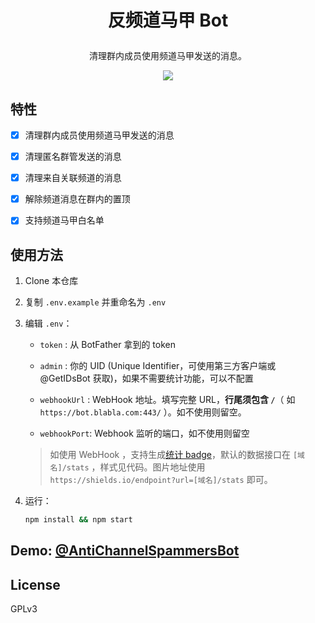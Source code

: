 # <b><p align="center">反频道马甲 Bot</p></b>

<p align="center">清理群内成员使用频道马甲发送的消息。</p>

<div align="center"> 
<!-- <img src="https://shields.io/endpoint?url=https://acsbot.anotia.top/stats/"> -->
 <img src="https://img.shields.io/github/stars/AnotiaWang/AntiChannelSpammersBot?color=%2326A5E4&logo=GitHub">
</div>

## 特性

- [x] 清理群内成员使用频道马甲发送的消息

- [x] 清理匿名群管发送的消息

- [x] 清理来自关联频道的消息

- [x] 解除频道消息在群内的置顶

- [x] 支持频道马甲白名单

## 使用方法

1. Clone 本仓库

2. 复制 `.env.example` 并重命名为 `.env`

2. 编辑 `.env`：

	- `token` : 从 BotFather 拿到的 token

	- `admin` : 你的 UID (Unique Identifier，可使用第三方客户端或 @GetIDsBot 获取)，如果不需要统计功能，可以不配置

	- `webhookUrl` : WebHook 地址。填写完整 URL，**行尾须包含 `/`**（ 如 `https://bot.blabla.com:443/` ）。如不使用则留空。

   - `webhookPort`: Webhook 监听的端口，如不使用则留空

   > 如使用 WebHook ，支持生成[统计 badge](https://shields.io)，默认的数据接口在 `[域名]/stats` ，样式见代码。图片地址使用 `https://shields.io/endpoint?url=[域名]/stats` 即可。

3. 运行：

   ```bash
   npm install && npm start
   ```

## Demo: [@AntiChannelSpammersBot](https://t.me/AntiChannelSpammersBot)

## License

GPLv3
